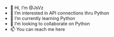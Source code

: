 - 👋 Hi, I’m @JsVz
- 👀 I’m interested in API connections thru Python
- 🌱 I’m currently learning Python
- 💞️ I’m looking to collaborate on Python
- 📫 You can reach me here

<!---
JsVz/JsVz is a ✨ special ✨ repository because its `README.md` (this file) appears on your GitHub profile.
You can click the Preview link to take a look at your changes.
--->
